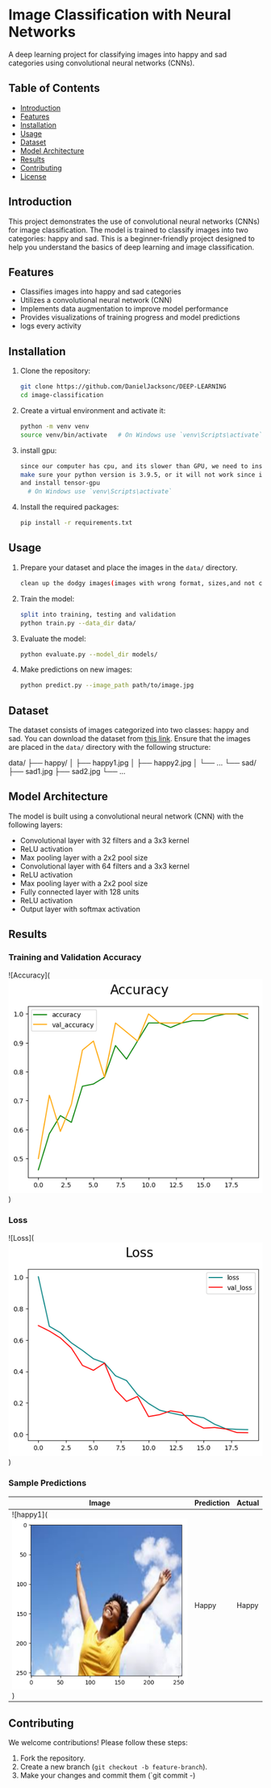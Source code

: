 # Image Classification with Neural Networks

A deep learning project for classifying images into happy and sad categories using convolutional neural networks (CNNs).

## Table of Contents

- [Introduction](#introduction)
- [Features](#features)
- [Installation](#installation)
- [Usage](#usage)
- [Dataset](#dataset)
- [Model Architecture](#model-architecture)
- [Results](#results)
- [Contributing](#contributing)
- [License](#license)

## Introduction

This project demonstrates the use of convolutional neural networks (CNNs) for image classification. The model is trained to classify images into two categories: happy and sad. This is a beginner-friendly project designed to help you understand the basics of deep learning and image classification.

## Features

- Classifies images into happy and sad categories
- Utilizes a convolutional neural network (CNN)
- Implements data augmentation to improve model performance
- Provides visualizations of training progress and model predictions
- logs every activity

## Installation

1. Clone the repository:
    ```sh
    git clone https://github.com/DanielJacksonc/DEEP-LEARNING
    cd image-classification
    ```

2. Create a virtual environment and activate it:
    ```sh
    python -m venv venv
    source venv/bin/activate   # On Windows use `venv\Scripts\activate`
    ```
3. install gpu:
    ```sh
    since our computer has cpu, and its slower than GPU, we need to install GPU in pur tensorflow.
    make sure your python version is 3.9.5, or it will not work since it deprecated.
    and install tensor-gpu 
      # On Windows use `venv\Scripts\activate`
    ```

4. Install the required packages:
    ```sh
    pip install -r requirements.txt
    ```

## Usage

1. Prepare your dataset and place the images in the `data/` directory.
   ```sh
   clean up the dodgy images(images with wrong format, sizes,and not compatible)
   ```

2. Train the model:
    ```sh
    split into training, testing and validation
    python train.py --data_dir data/
    ```

3. Evaluate the model:
    ```sh
    python evaluate.py --model_dir models/
    ```

4. Make predictions on new images:
    ```sh
    python predict.py --image_path path/to/image.jpg
    ```

## Dataset

The dataset consists of images categorized into two classes: happy and sad. You can download the dataset from [this link](https://www.google.com/search?q=sad+people&sca_esv=b39c937a77fb6461&udm=2&biw=1666&bih=1262&sxsrf=ADLYWIJA7eHCPeZmQTEmql9y237iC8nZww%3A1718459084379&ei=zJptZtzWFpCLkPIPvv61oAQ&ved=0ahUKEwjc7KP63t2GAxWQBUQIHT5_DUQQ4dUDCBA&uact=5&oq=sad+people&gs_lp=Egxnd3Mtd2l6LXNlcnAiCnNhZCBwZW9wbGUyDRAAGIAEGLEDGEMYigUyChAAGIAEGEMYigUyChAAGIAEGEMYigUyBRAAGIAEMgUQABiABDIFEAAYgAQyBRAAGIAEMgUQABiABDIFEAAYgAQyBRAAGIAESLEfUPEPWNIdcAV4AJABAJgBZ6ABiAeqAQM5LjG4AQPIAQD4AQGYAg-gAsgHwgIIEAAYgAQYsQOYAwCIBgGSBwQxNC4xoAe3MQ&sclient=gws-wiz-serp). Ensure that the images are placed in the `data/` directory with the following structure:

data/
├── happy/
│ ├── happy1.jpg
│ ├── happy2.jpg
│ └── ...
└── sad/
├── sad1.jpg
├── sad2.jpg
└── ...

## Model Architecture

The model is built using a convolutional neural network (CNN) with the following layers:

- Convolutional layer with 32 filters and a 3x3 kernel
- ReLU activation
- Max pooling layer with a 2x2 pool size
- Convolutional layer with 64 filters and a 3x3 kernel
- ReLU activation
- Max pooling layer with a 2x2 pool size
- Fully connected layer with 128 units
- ReLU activation
- Output layer with softmax activation

## Results

### Training and Validation Accuracy

![Accuracy](![alt text](image.png))

### Loss

![Loss](![alt text](image-1.png))

### Sample Predictions

| Image | Prediction | Actual |
|-------|------------|--------|
| ![happy1](![alt text](image-2.png)) | Happy | Happy |


## Contributing

We welcome contributions! Please follow these steps:

1. Fork the repository.
2. Create a new branch (`git checkout -b feature-branch`).
3. Make your changes and commit them (`git commit -)




